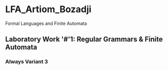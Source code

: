 # LFA_Artiom_Bozadji
Formal Languages and Finite Automata

## Laboratory Work '#'1: Regular Grammars & Finite Automata
### Always Variant 3
